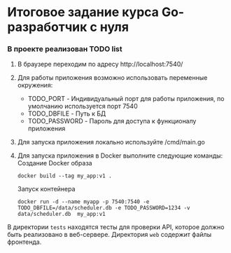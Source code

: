 # Итоговое задание курса Go-разработчик с нуля
### В проекте реализован TODO list
1. В браузере переходим по адресу http://localhost:7540/
2. Для работы приложения возможно использовать переменные окружения: 

   - TODO_PORT - Индивидуальный порт для работы приложения, по умолчанию используется порт 7540
   - TODO_DBFILE - Путь к БД
   - TODO_PASSWORD - Пароль для доступа к функционалу приложения
   
4. Для запуска приложения локально используйте /cmd/main.go
5. Для запуска приложения в Docker выполните следующие команды:
    Создание Docker образа
    ```
    docker build --tag my_app:v1 .
    ```
    Запуск контейнера
    ```
    docker run -d --name myapp -p 7540:7540 -e TODO_DBFILE=/data/scheduler.db -e TODO_PASSWORD=1234 -v data/scheduler.db  my_app:v1
    ```


В директории `tests` находятся тесты для проверки API, которое должно быть реализовано в веб-сервере.
Директория `web` содержит файлы фронтенда.
